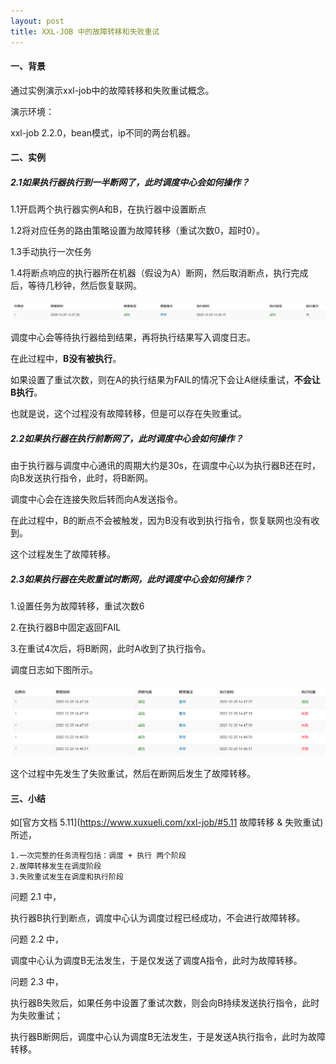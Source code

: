 ```yaml
---
layout: post
title: XXL-JOB 中的故障转移和失败重试
---
```


#### 一、背景

通过实例演示xxl-job中的故障转移和失败重试概念。

演示环境：

xxl-job 2.2.0，bean模式，ip不同的两台机器。

#### 二、实例

##### 2.1如果执行器执行到一半断网了，此时调度中心会如何操作？

1.1开启两个执行器实例A和B，在执行器中设置断点

1.2将对应任务的路由策略设置为故障转移（重试次数0，超时0）。

1.3手动执行一次任务

1.4将断点响应的执行器所在机器（假设为A）断网，然后取消断点，执行完成后，等待几秒钟，然后恢复联网。

![断网](/img/故障转移2.png)

调度中心会等待执行器给到结果，再将执行结果写入调度日志。

在此过程中，**B没有被执行**。

如果设置了重试次数，则在A的执行结果为FAIL的情况下会让A继续重试，**不会让B执行**。

也就是说，这个过程没有故障转移，但是可以存在失败重试。

##### 2.2如果执行器在执行前断网了，此时调度中心会如何操作？

由于执行器与调度中心通讯的周期大约是30s，在调度中心以为执行器B还在时，向B发送执行指令，此时，将B断网。

调度中心会在连接失败后转而向A发送指令。

在此过程中，B的断点不会被触发，因为B没有收到执行指令，恢复联网也没有收到。

这个过程发生了故障转移。

##### 2.3如果执行器在失败重试时断网，此时调度中心会如何操作？

1.设置任务为故障转移，重试次数6

2.在执行器B中固定返回FAIL

3.在重试4次后，将B断网，此时A收到了执行指令。

调度日志如下图所示。

![断网2](/img/故障转移3.png)

这个过程中先发生了失败重试，然后在断网后发生了故障转移。

#### 三、小结

如[官方文档 5.11](https://www.xuxueli.com/xxl-job/#5.11 故障转移 & 失败重试)所述，

```
1.一次完整的任务流程包括：调度 + 执行 两个阶段
2.故障转移发生在调度阶段
3.失败重试发生在调度和执行阶段
```

问题 2.1 中，

执行器B执行到断点，调度中心认为调度过程已经成功，不会进行故障转移。

问题 2.2 中，

调度中心认为调度B无法发生，于是仅发送了调度A指令，此时为故障转移。

问题 2.3 中，

执行器B失败后，如果任务中设置了重试次数，则会向B持续发送执行指令，此时为失败重试；

执行器B断网后，调度中心认为调度B无法发生，于是发送A执行指令，此时为故障转移。
